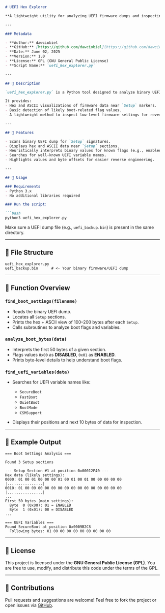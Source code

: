 ````markdown
# UEFI Hex Explorer

**A lightweight utility for analyzing UEFI firmware dumps and inspecting low-level boot configuration data.**

---

### Metadata

- **Author:** dawciobiel  
- **GitHub:** [https://github.com/dawciobiel](https://github.com/dawciobiel)  
- **Date:** June 02, 2025  
- **Version:** 1.0  
- **License:** GPL (GNU General Public License)  
- **Script Name:** `uefi_hex_explorer.py`

---

## 📌 Description

`uefi_hex_explorer.py` is a Python tool designed to analyze binary UEFI firmware dumps (e.g., `uefi_backup.bin`) and detect specific boot configuration areas, such as `Setup` sections and well-known UEFI boot variables (e.g., `SecureBoot`, `FastBoot`).

It provides:
- Hex and ASCII visualizations of firmware data near `Setup` markers.
- Basic detection of likely boot-related flag values.
- A lightweight method to inspect low-level firmware settings for reverse engineering, audit, or analysis.

---

## 🧠 Features

- Scans binary UEFI dump for `Setup` signatures.
- Displays hex and ASCII data near `Setup` sections.
- Heuristically interprets binary values for known flags (e.g., enabled/disabled).
- Searches for well-known UEFI variable names.
- Highlights values and byte offsets for easier reverse engineering.

---

## 🔧 Usage

### Requirements
- Python 3.x
- No additional libraries required

### Run the script:

```bash
python3 uefi_hex_explorer.py
````

Make sure a UEFI dump file (e.g., `uefi_backup.bin`) is present in the same directory.

---

## 📂 File Structure

```text
uefi_hex_explorer.py
uefi_backup.bin      # <- Your binary firmware/UEFI dump
```

---

## 🧬 Function Overview

### `find_boot_settings(filename)`

* Reads the binary UEFI dump.
* Locates all `Setup` sections.
* Prints the hex + ASCII view of 100–200 bytes after each `Setup`.
* Calls subroutines to analyze boot flags and variables.

### `analyze_boot_bytes(data)`

* Interprets the first 50 bytes of a given section.
* Flags values `0x00` as **DISABLED**, `0x01` as **ENABLED**.
* Prints byte-level details to help understand boot flags.

### `find_uefi_variables(data)`

* Searches for UEFI variable names like:

  * `SecureBoot`
  * `FastBoot`
  * `QuietBoot`
  * `BootMode`
  * `CSMSupport`
* Displays their positions and next 10 bytes of data for inspection.

---

## 📘 Example Output

```
=== Boot Settings Analysis ===

Found 3 Setup sections

--- Setup Section #1 at position 0x00012F40 ---
Hex data (likely settings):
0000: 01 00 01 00 00 00 01 00 01 00 01 00 00 00 00 00 |................|
0010: 01 00 00 00 00 00 00 00 00 00 00 00 00 00 00 00 |................|
...
First 50 bytes (main settings):
  Byte  0 (0x00): 01 = ENABLED
  Byte  1 (0x01): 00 = DISABLED
...

=== UEFI Variables ===
Found SecureBoot at position 0x0009B2C8
  Following bytes: 01 00 00 00 00 00 00 00 00 00
```

---

## 📄 License

This project is licensed under the **GNU General Public License (GPL)**.
You are free to use, modify, and distribute this code under the terms of the GPL.

---

## 🤝 Contributions

Pull requests and suggestions are welcome!
Feel free to fork the project or open issues via [GitHub](https://github.com/dawciobiel).

```

